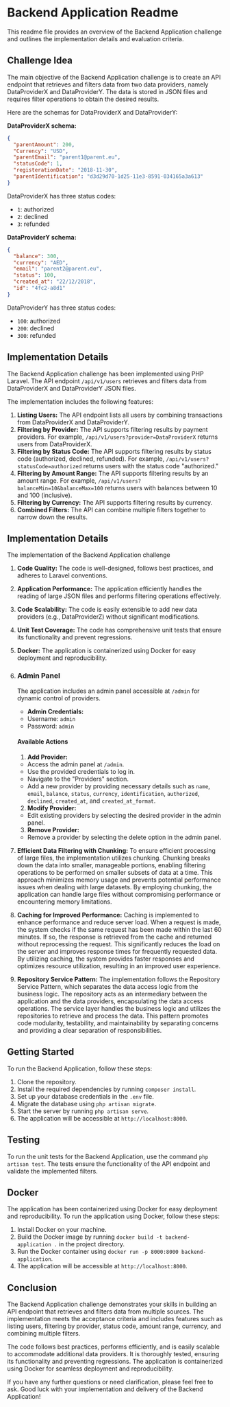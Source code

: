 # Backend Application Readme

This readme file provides an overview of the Backend Application challenge and outlines the implementation details and evaluation criteria.

## Challenge Idea

The main objective of the Backend Application challenge is to create an API endpoint that retrieves and filters data from two data providers, namely DataProviderX and DataProviderY. The data is stored in JSON files and requires filter operations to obtain the desired results.

Here are the schemas for DataProviderX and DataProviderY:

**DataProviderX schema:**

```json
{
  "parentAmount": 200,
  "Currency": "USD",
  "parentEmail": "parent1@parent.eu",
  "statusCode": 1,
  "registerationDate": "2018-11-30",
  "parentIdentification": "d3d29d70-1d25-11e3-8591-034165a3a613"
}
```

DataProviderX has three status codes:

- `1`: authorized
- `2`: declined
- `3`: refunded

**DataProviderY schema:**

```json
{
  "balance": 300,
  "currency": "AED",
  "email": "parent2@parent.eu",
  "status": 100,
  "created_at": "22/12/2018",
  "id": "4fc2-a8d1"
}
```

DataProviderY has three status codes:

- `100`: authorized
- `200`: declined
- `300`: refunded



## Implementation Details

The Backend Application challenge has been implemented using PHP Laravel. The API endpoint `/api/v1/users` retrieves and filters data from DataProviderX and DataProviderY JSON files.

The implementation includes the following features:

1. **Listing Users:** The API endpoint lists all users by combining transactions from DataProviderX and DataProviderY.
2. **Filtering by Provider:** The API supports filtering results by payment providers. For example, `/api/v1/users?provider=DataProviderX` returns users from DataProviderX.
3. **Filtering by Status Code:** The API supports filtering results by status code (authorized, declined, refunded). For example, `/api/v1/users?statusCode=authorized` returns users with the status code "authorized."
4. **Filtering by Amount Range:** The API supports filtering results by an amount range. For example, `/api/v1/users?balanceMin=10&balanceMax=100` returns users with balances between 10 and 100 (inclusive).
5. **Filtering by Currency:** The API supports filtering results by currency.
6. **Combined Filters:** The API can combine multiple filters together to narrow down the results.

## Implementation Details

The implementation of the Backend Application challenge 

1. **Code Quality:** The code is well-designed, follows best practices, and adheres to Laravel conventions.
2. **Application Performance:** The application efficiently handles the reading of large JSON files and performs filtering operations effectively.
3. **Code Scalability:** The code is easily extensible to add new data providers (e.g., DataProviderZ) without significant modifications.
4. **Unit Test Coverage:** The code has comprehensive unit tests that ensure its functionality and prevent regressions.
5. **Docker:** The application is containerized using Docker for easy deployment and reproducibility.
6. ### Admin Panel

    The application includes an admin panel accessible at `/admin` for dynamic control of providers.

    - **Admin Credentials:**
    - Username: `admin`
    - Password: `admin`

    #### Available Actions

    1. **Add Provider:**
    - Access the admin panel at `/admin`.
    - Use the provided credentials to log in.
    - Navigate to the "Providers" section.
    - Add a new provider by providing necessary details such as `name`, `email`, `balance`, `status`, `currency`, `identification`, `authorized`, `declined`, `created_at`, and `created_at_format`.

    2. **Modify Provider:**
    - Edit existing providers by selecting the desired provider in the admin panel.

    3. **Remove Provider:**
    - Remove a provider by selecting the delete option in the admin panel.

7. **Efficient Data Filtering with Chunking:** To ensure efficient processing of large files, the implementation utilizes chunking. Chunking breaks down the data into smaller, manageable portions, enabling filtering operations to be performed on smaller subsets of data at a time. This approach minimizes memory usage and prevents potential performance issues when dealing with large datasets. By employing chunking, the application can handle large files without compromising performance or encountering memory limitations.

8. **Caching for Improved Performance:**  Caching is implemented to enhance performance and reduce server load. When a request is made, the system checks if the same request has been made within the last 60 minutes. If so, the response is retrieved from the cache and returned without reprocessing the request. This significantly reduces the load on the server and improves response times for frequently requested data. By utilizing caching, the system provides faster responses and optimizes resource utilization, resulting in an improved user experience.

9. **Repository Service Pattern:** The implementation follows the Repository Service Pattern, which separates the data access logic from the business logic. The repository acts as an intermediary between the application and the data providers, encapsulating the data access operations. The service layer handles the business logic and utilizes the repositories to retrieve and process the data. This pattern promotes code modularity, testability, and maintainability by separating concerns and providing a clear separation of responsibilities.

## Getting Started

To run the Backend Application, follow these steps:

1. Clone the repository.
2. Install the required dependencies by running `composer install`.
3. Set up your database credentials in the `.env` file.
4. Migrate the database using `php artisan migrate`.
5. Start the server by running `php artisan serve`.
6. The application will be accessible at `http://localhost:8000`.

## Testing

To run the unit tests for the Backend Application, use the command `php artisan test`. The tests ensure the functionality of the API endpoint and validate the implemented filters.

## Docker

The application has been containerized using Docker for easy deployment and reproducibility. To run the application using Docker, follow these steps:

1. Install Docker on your machine.
2. Build the Docker image by running `docker build -t backend-application .` in the project directory.
3. Run the Docker container using `docker run -p 8000:8000 backend-application`.
4. The application will be accessible at `http://localhost:8000`.

## Conclusion

The Backend Application challenge demonstrates your skills in building an API endpoint that retrieves and filters data from multiple sources. The implementation meets the acceptance criteria and includes features such as listing users, filtering by provider, status code, amount range, currency, and combining multiple filters.

The code follows best practices, performs efficiently, and is easily scalable to accommodate additional data providers. It is thoroughly tested, ensuring its functionality and preventing regressions. The application is containerized using Docker for seamless deployment and reproducibility.

If you have any further questions or need clarification, please feel free to ask. Good luck with your implementation and delivery of the Backend Application!